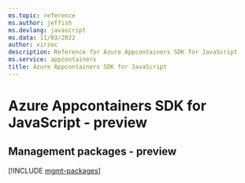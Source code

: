 ```yaml
---
ms.topic: reference
ms.author: jeffish
ms.devlang: javascript
ms.data: 11/03/2022
author: xirzec
description: Reference for Azure Appcontainers SDK for JavaScript
ms.service: appcontainers
title: Azure Appcontainers SDK for JavaScript
---
```

# Azure Appcontainers SDK for JavaScript - preview

## Management packages - preview
[!INCLUDE [mgmt-packages](appcontainers-mgmt-index.md)]